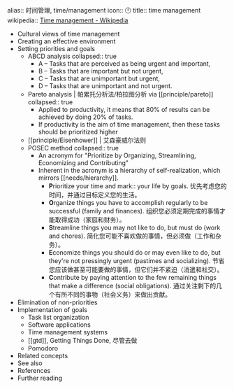 alias:: 时间管理, time/management
icon:: 🕛
title:: time management
wikipedia:: [Time management - Wikipedia](https://en.wikipedia.org/wiki/Time_management)
- Cultural views of time management
- Creating an effective environment
- Setting priorities and goals
  - ABCD analysis
    collapsed:: true
    - A – Tasks that are perceived as being urgent and important,
    - B – Tasks that are important but not urgent,
    - C – Tasks that are unimportant but urgent,
    - D – Tasks that are unimportant and not urgent.
  - Pareto analysis | 帕累托分析法/柏拉图分析 via [[principle/pareto]]
    collapsed:: true
    - Applied to productivity, it means that 80% of results can be achieved by doing 20% of tasks.
    - If productivity is the aim of time management, then these tasks should be prioritized higher
  - [[principle/Eisenhower]] | 艾森豪威尔法则
  - POSEC method
    collapsed:: true
    - An acronym for "Prioritize by Organizing, Streamlining, Economizing and Contributing"
    - Inherent in the acronym is a hierarchy of self-realization, which mirrors [[needs/hierarchy]].
      - **P**rioritize your time and mark::  your life by goals.
        优先考虑您的时间，并通过目标定义您的生活。
      - **O**rganize things you have to accomplish regularly to be successful (family and finances).
        组织您必须定期完成的事情才能取得成功（家庭和财务）。
      - **S**treamline things you may not like to do, but must do (work and chores).
        简化您可能不喜欢做的事情，但必须做（工作和杂务）。
      - **E**conomize things you should do or may even like to do, but they're not pressingly urgent (pastimes and socializing).
        节省您应该做甚至可能要做的事情，但它们并不紧迫（消遣和社交）。
      - **C**ontribute by paying attention to the few remaining things that make a difference (social obligations).
        通过关注剩下的几个有所不同的事物（社会义务）来做出贡献。
- Elimination of non-priorities
- Implementation of goals
  - Task list organization
  - Software applications
  - Time management systems
  - [[gtd]], Getting Things Done, 尽管去做
  - Pomodoro
- Related concepts
- See also
- References
- Further reading